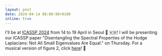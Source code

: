 ```yaml
---
layout: post
date: 2024-04-14 08:00:00+0100
inline: true
---
```


I'll be at <a href='https://2024.ieeeicassp.org'>ICASSP 2024</a> from 14 to 19 April in Seoul :cherry_blossom: :kr:! I will be presenting our ICASSP paper "Disentangling the Spectral Properties of the Hodge Laplacians: Not All Small Eigenvalues Are Equal." on Thursday. For a musical version of figure 2, click <a href='https://vincent-grande.github.io/NIPH'>here</a>! :tada:
